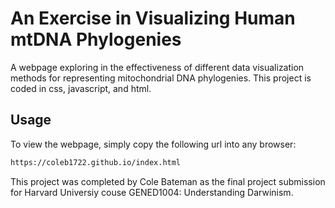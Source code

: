 An Exercise in Visualizing Human mtDNA Phylogenies
==================================================

A webpage exploring in the effectiveness of different data visualization methods for representing mitochondrial DNA phylogenies. This project is coded in css, javascript, and html. 

## Usage

To view the webpage, simply copy the following url into any browser:

```bash
https://coleb1722.github.io/index.html
```

This project was completed by Cole Bateman as the final project submission for Harvard Universiy couse GENED1004: Understanding Darwinism. 
